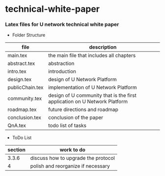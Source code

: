 # technical-white-paper
### Latex files for U network technical white paper

* Folder Structure

| file | description  |
| ------ | ------ |
| main.tex | the main file that includes all chapters |
| abstract.tex | abstraction |
| intro.tex | introduction |
| design.tex | design of U Network Platform |
| publicChain.tex | implementation of U Network Platform |
| community.tex | design of U community that is the first application on U Network Platform |
| roadmap.tex | future directions and roadmap |
| conclusion.tex | conclusion of the paper |
| QnA.tex | todo list of tasks |

* ToDo List


| section | work to do  |
| ------ | ------ |
| 3.3.6 | discuss how to upgrade the protocol |
| 4 | polish and reorganize if necessary |
